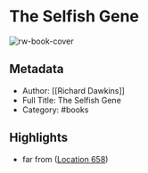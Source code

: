 # The Selfish Gene

![rw-book-cover](https://images-na.ssl-images-amazon.com/images/I/51-bIbzo1mL._SL200_.jpg)

## Metadata
- Author: [[Richard Dawkins]]
- Full Title: The Selfish Gene
- Category: #books

## Highlights
- far from ([Location 658](https://readwise.io/to_kindle?action=open&asin=B01GI5F2FS&location=658))
